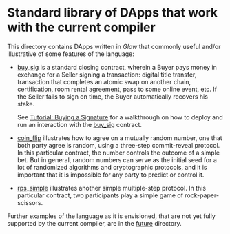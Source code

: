 # Standard library of DApps that work with the current compiler

This directory contains DApps written in *Glow* that commonly useful
and/or illustrative of some features of the language:

* [buy_sig](buy_sig.glow) is a standard closing contract,
  wherein a Buyer pays money in exchange for a Seller signing a transaction:
  digital title transfer, transaction that completes an atomic swap on another chain,
  certification, room rental agreement, pass to some online event, etc.
  If the Seller fails to sign on time, the Buyer automatically recovers his stake.
  
  See [Tutorial: Buying a Signature](buy_sig.md) for a walkthrough on how to deploy
  and run an interaction with the [buy_sig](buy_sig.glow) contract.

* [coin_flip](coin_flip.glow) illustrates how to agree on a mutually random number,
  one that both party agree is random, using a three-step commit-reveal protocol.
  In this particular contract, the number controls the outcome of a simple bet.
  But in general, random numbers can serve as the initial seed for a lot of
  randomized algorithms and cryptographic protocols, and it is important that
  it is impossible for any party to predict or control it.

* [rps_simple](rps_simple.glow) illustrates another simple multiple-step protocol.
  In this particular contract, two participants play a simple game of rock-paper-scissors.

Further examples of the language as it is envisioned, that are not yet fully supported
by the current compiler, are in the [future](../future) directory.
